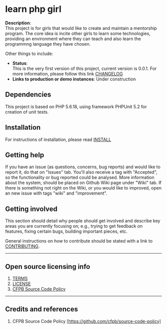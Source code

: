 # learn php girl

**Description**:  
This project is for girls that would like to create and maintain a mentorship program. The core idea is incite other girls to learn some technologies, providing an environment where they can teach and also learn the programmng language they have chosen.

Other things to include:

  - **Status**:  
		This is the very first version of this project, current version is 0.0.1. For more information, please follow this link [CHANGELOG](CHANGELOG.md)
  - **Links to production or demo instances**:
      Under construction

## Dependencies

This project is based on PHP 5.6.18, using framework PHPUnit 5.2 for creation of unit tests.


## Installation

For instructions of installation, please read  [INSTALL](INSTALL.md)

## Getting help

If you have an issue (as questions, concerns, bug reports) and would like to report it, do that on "Issues" tab. 
You'll also receive a tag with "Accepted", so the functionality or bug reported could be analysed.
More information about the system, should be placed on Github Wiki page under "Wiki" tab. 
If there is something not right on the Wiki, or you would like to improved, open an new issue with tags "wiki" and "improvement".


## Getting involved

This section should detail why people should get involved and describe key areas you are
currently focusing on; e.g., trying to get feedback on features, fixing certain bugs, building
important pieces, etc.

General instructions on _how_ to contribute should be stated with a link to [CONTRIBUTING](CONTRIBUTING.md).


----

## Open source licensing info
1. [TERMS](TERMS.md)
2. [LICENSE](LICENSE)
3. [CFPB Source Code Policy](https://github.com/cfpb/source-code-policy/)


----

## Credits and references

1. CFPB Source Code Policy [https://github.com/cfpb/source-code-policy]
